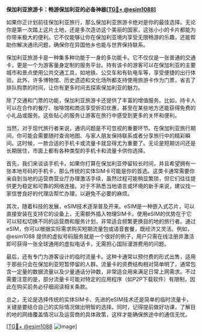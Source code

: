 **保加利亚旅游卡：畅游保加利亚的必备神器[[TG💪+ @esim1088](https://t.me/s/esim1088)]**

如果你正计划前往保加利亚旅行，那么保加利亚旅游卡绝对是你的最佳选择。无论你是第一次踏上这片土地，还是多次造访这个美丽的国家，这张小小的卡片都能为你带来极大的便利。它不仅能够让你在保加利亚境内享受无限畅游的乐趣，还能帮助你解决通讯问题，确保你在异国他乡也能与世界保持联系。

保加利亚旅游卡是一种集多种功能于一身的多功能卡。它不仅仅是一张普通的交通卡，更是一个为游客量身定制的服务平台。持有该卡的游客可以在保加利亚的主要城市和景点使用公共交通工具，如地铁、公交车和有轨电车等，享受便捷的出行体验。此外，许多博物馆、历史遗迹和文化场所都支持使用旅游卡作为门票，省去了排队购票的时间，让你有更多时间去探索保加利亚的魅力。

除了交通和门票的功能，保加利亚旅游卡还提供了丰富的增值服务。比如，持卡人可以在合作的餐厅、咖啡馆和商店享受折扣优惠，甚至在某些地方还能获得免费的小礼品或服务。这些贴心的服务让游客在旅行中感受到更多的关怀和便利。

当然，对于现代旅行者来说，通讯问题是不可忽视的重要环节。在保加利亚旅行期间，你可能会需要随时查询地图、与家人朋友保持联系或者分享旅行中的精彩瞬间。这时候，一款合适的手机卡或流量卡就显得尤为重要了。无论是短期访问还是长期居住，市面上都有各种类型的手机卡和流量卡供你选择。

首先，我们来谈谈手机卡。如果你打算在保加利亚停留较长时间，并且希望拥有一张本地号码的手机卡，那么传统的实体SIM卡可能是你的首选。这类卡通常需要你亲自到当地的运营商营业厅办理激活手续，虽然过程可能稍显繁琐，但它们往往提供更为稳定和可靠的网络连接。对于不熟悉当地语言或环境的新手来说，建议找一家信誉良好的代理店帮忙办理，以避免不必要的麻烦。

其次，随着科技的发展，eSIM技术逐渐普及开来。eSIM是一种嵌入式芯片，可以直接安装在支持它的设备上，无需额外插入物理SIM卡。使用eSIM的优势在于它可以轻松切换不同的运营商和服务计划，非常适合频繁更换目的地的旅行者。通过eSIM，你可以根据实际需求购买短期流量包或语音套餐，既经济又灵活。例如，@esim1088 提供的虚拟号码服务就是一个很好的例子，用户只需在线注册并激活即可获得一张全球通用的虚拟电话卡，无需担心国际漫游费用的问题。

最后，还有专门为游客设计的临时流量卡。这种卡通常以预付费的形式出售，适用于那些只会在保加利亚短暂停留的人群。流量卡的资费结构相对简单明了，通常包含一定量的数据流量以及少量通话分钟数，非常适合用来满足日常上网需求。不过需要注意的是，部分流量卡可能对特定的应用程序（如P2P下载软件）有限制，因此在购买前务必仔细阅读相关条款。

总之，无论是选择传统的实体SIM卡、先进的eSIM技术还是简单的临时流量卡，关键是要结合自己的实际情况做出明智的选择。同时，记得提前做好功课，了解目的地的网络覆盖情况以及运营商的具体政策，这样才能确保旅途中的通信无忧。

[[TG💪+ @esim1088](https://t.me/s/esim1088) ![Image](https://i.postimg.cc/4NQfJmqS/Snipaste-2025-05-13-00-14-12.png)]